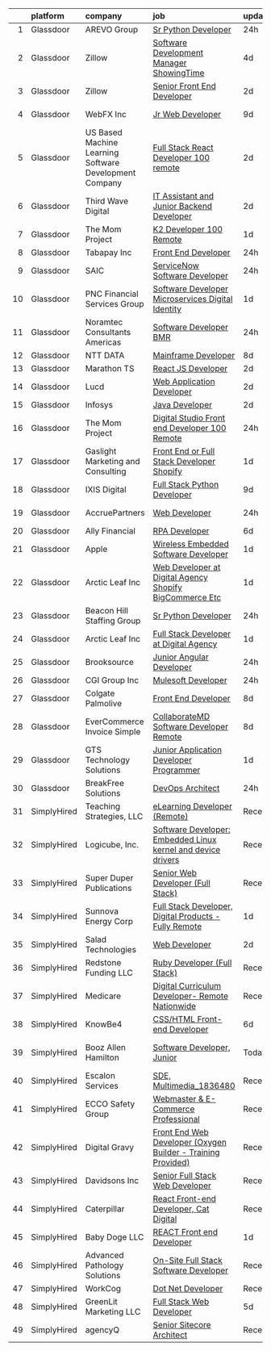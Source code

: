 

|    | platform    | company                                                | job                                                                                                                                                                                                                                                                                                                                                                                                                                                                                                                                                                                                                                                                                                                                                                                                                                                                                                                                                                                                                                                                                                                                                                                                                                                                                                                                                                                                                                                                                                                                                                                                                                                                                                                                           | update_time   | location                    |
|---:|:------------|:-------------------------------------------------------|:----------------------------------------------------------------------------------------------------------------------------------------------------------------------------------------------------------------------------------------------------------------------------------------------------------------------------------------------------------------------------------------------------------------------------------------------------------------------------------------------------------------------------------------------------------------------------------------------------------------------------------------------------------------------------------------------------------------------------------------------------------------------------------------------------------------------------------------------------------------------------------------------------------------------------------------------------------------------------------------------------------------------------------------------------------------------------------------------------------------------------------------------------------------------------------------------------------------------------------------------------------------------------------------------------------------------------------------------------------------------------------------------------------------------------------------------------------------------------------------------------------------------------------------------------------------------------------------------------------------------------------------------------------------------------------------------------------------------------------------------|:--------------|:----------------------------|
|  1 | Glassdoor   | AREVO Group                                            | [Sr  Python Developer](https://www.glassdoor.com/partner/jobListing.htm?pos=127&ao=1110586&s=58&guid=00000180ff2117d39c7b4e9c6e68c95c&src=GD_JOB_AD&t=SR&vt=w&ea=1&cs=1_a118dcb0&cb=1653547800965&jobListingId=1007892616573&cpc=F4EED0218A761C36&jrtk=3-0-1g3vi260rr16k801-1g3vi2617q694800-34f688351305055f--6NYlbfkN0BCLW45RZuRc772PykXY_iXs7CHdsEvuP3whbuRYvlLzUPBgski3_CRPHCklom68OvL3KnM_X_fkwMMdqwKOnhlTocy0t_uyQWnucOmXrMiBv1luTEZJX66s4bMsbSzNXV_j0DSjcU7CAMxzmCgY1y44yDy8TWYTBeu8fuaGJEzTExGj-2AV8GYlJ9xNTWO_SYf48H6-YQFj6fCQ-JyYhvfcXrbwydoI9DoYmEovVNBQzU1huHkjgRwsHR7Fmp0vbSrlJlJBmcrCDcp6vfaBndNAsvhHFWukFmgJzbEwbN6L8avM6hgh3PHIlOeDZJMJ6n64QZ4X9IKl58bGSBFO_0_tDTp7uGddz4E6hd05rlF0m5KGaKigBt7GRoy_bJegoPJTTCh_JhS96_myBSU-wht60EERRngbSWDLeVBepDlQWfi3k9EGivp7h6P3rhy_qf1bvq2WLWeD27ln4llTeRXglgtY6XndEjwDBX1r-gYQ9DCUNYblardMqcBW-eTykDqdm_j4qZVQQ%3D%3D)                                                                                                                                                                                                                                                                                                                                                                                                                                                                                                                                                                                                                                                                                                                                                                                                                                                                   | 24h           | Remote                      |
|  2 | Glassdoor   | Zillow                                                 | [Software Development Manager  ShowingTime](https://www.glassdoor.com/partner/jobListing.htm?pos=117&ao=1110586&s=58&guid=00000180ff2117d39c7b4e9c6e68c95c&src=GD_JOB_AD&t=SR&vt=w&cs=1_17356f24&cb=1653547800963&jobListingId=1007881725787&cpc=334ABAF5D42DC775&jrtk=3-0-1g3vi260rr16k801-1g3vi2617q694800-50b694118c8c7c5e--6NYlbfkN0ANMurRYyPEXg08u6OamUd1Mvhk-zhFSGYIZgoJR86UvQ_x0FKK8TrZZD49G3rLjS_IsRrg8KrwR66nDuqeqaBiQuIdb4R9RkFQqZ8VrpO-AMvo3hKs49R7J5MamDEJiIhUW1Dtdy9C5aiPmYd4jiZVnXSEWQ7OrJGUq96nYgsFmAycTeE_agm2MvZUyi1N9l0MEUk19PGA4TdvZ2PxrViNu0zodYoORorI4BnIgFAhtF7sW7EV-Hau8g7Zgo74aCkk_GJdDbbGrwKUqPYxIXbugrb1mVZDP2yV_ihqeQECtrhPEg9c_0rR0oYokkBGxN_Zr4bHiu_0SVKKbuJ7kIi4UbNyfV_xC7ibjMXyd0w0NdFPo_JHc5RED25S7YH5BgXu1xyjtSJQzMUyc3S_UqoYsl312o3e42sAVthDd6QstSPfUC6pxYk3iy9CdnziWNYqCrbg1G4SC2jUf2h89jCORk2XBKSxz0l3EIvUpBgFxMSaEzuhFxleHeaxhM0cmC__1PsvZFTE9FzIfA-ueqm5CtM1GmOYz_R3kqd6PFYvz0XFj5qPhKznbZ9nZ3VsuaKTnpyl6YOHmk1Wqj4sJ43Wiib-wioUw_2bdWI5UY2iITkydEu_uPB9j_eAv1tWKV9q0rIEKpmpNRSA1Wtx7JXpEwp--vi3wBFfRlSChg5oytaIT6HLaVON60akAOzlTS2r1BuQExgJX9R4E5sXaG5w-sEBGA0MqVi0gOt1_I9l73-wQvTpxNpdcHAUbx1a-ND0QrWnmFt8B1Cc7bZPtpYAdibB7pxWAedwcWUJRTgaCC6wk2W6LCVemzYlKC1AEllowzykeFoKrYaGFqxB-LI3ykIci2OcJTasOE1B79efSK0qOcXnuLvQ)                                                                                                                                                                                                                                                                                                                                                                                                                                                                               | 4d            | Remote                      |
|  3 | Glassdoor   | Zillow                                                 | [Senior Front End Developer](https://www.glassdoor.com/partner/jobListing.htm?pos=109&ao=1110586&s=58&guid=00000180ff2117d39c7b4e9c6e68c95c&src=GD_JOB_AD&t=SR&vt=w&cs=1_9b9bef2f&cb=1653547800961&jobListingId=1007885818162&cpc=FD1C1DA32C38CFA7&jrtk=3-0-1g3vi260rr16k801-1g3vi2617q694800-b1141caba8091880--6NYlbfkN0ANMurRYyPEXg08u6OamUd1Mvhk-zhFSGYIZgoJR86UvQ_x0FKK8TrZZD49G3rLjS_Y1LbQWLx5j-F849avtamWc4VwroaE18ILT4kJtZfDjFec6pqvgkjahdVpO5xzDaPA0XjyNrfaPrB0Ik5GBz2otr5HHeW1ZgXkKi7-tZBLxkOMu_qdydsTt1lY5LEBEUmH9fuDx9WUlqVNUOXJGFbhj86XUH2fsFnh1SSY3uKeyX8WcZgW9flBx6H3Bf9r71kc-ZFgWwgIMUaUXuw0bzFD6jYUM_zYKdIEFzy_6n0-x_EheuMm7CK1L2KaMwbRf5gU7xr8zn40KAyJZMBuB-lLALvfQDgc_g7Rjnth0jgMtauybfJYMaGKw24bCcd_MA3TLGYLGHn9oJ0qbylOlrcIFBeDPGUy5eOmJXal9U__7pctk4qfou3IeWuME6V7yK1Y8_N1W4-S8A97GGICiRWH5-KfPBib0Ntt4wuRMll-lSUK2CRCwPI6ouOf9MR10NcLFDmN6Gl7PpUBjVxrT9UQE7_-BOy8I7DPIUyTw5RJ1ejz-okYpnfdtlB5Gypdm6HXbeAKRi-qU_s4JAkoKOO736DT8CKWesOonoFxw9PD8CN4m530eBadJTN0jTtG1H3ZyGpG9Pcr1pYeG5Io1ROFa0f6MCcCzG4_fuz5lR6Fr95oY2iw11pPZKa8py8QxyDtfm-ygpqYqNdviYQt8eyTtPbK8JalOSNlpGmPdgvcJL3AqTDVPVpAFJdQVYBKZt7uqCmfwJBIptZjZ8J3o5WkAs_13GKkIftR3O5LS91IfnyU6N0H6xj829N25WMbYm3DFiOYMmRpjMqLkVIFIS5q3_N6Cw5bd5yp8cnDD-MPqp8bHnjiZhMNVUdu5IXZ0gdgrdTZWlzJpcsmhanX8bb5JFhZ_c4as8Y%3D)                                                                                                                                                                                                                                                                                                                                                                                                                                                | 2d            | Irvine, CA                  |
|  4 | Glassdoor   | WebFX  Inc                                             | [Jr  Web Developer](https://www.glassdoor.com/partner/jobListing.htm?pos=105&ao=1110586&s=58&guid=00000180ff2117d39c7b4e9c6e68c95c&src=GD_JOB_AD&t=SR&vt=w&cs=1_c1efcdad&cb=1653547800960&jobListingId=1007867152533&cpc=545C0D17DAD7ABB7&jrtk=3-0-1g3vi260rr16k801-1g3vi2617q694800-4eacdc67a641534f--6NYlbfkN0AA3uNcJ0aeXBAdVd1dUlJvZjHaUXbbC2QUFGJChoFW7xEU327m6es5t1f8xhpvU2yqxSKOXnGuZbI88cD59hU4gNkiAbqnE2088Bp2BOGJ8iUTwe1GYWvCQzft4ELH9SpFVtqw2ZrwYU3b1FRcxuR8vsWc-LzVqRwaY_CQR9gMdnLCQvmPPn914tvlnNoXjVv7prdJWbvilZVTUIwX5pWRnqzmYeEZO-9Xvi_0u_B7ZTfIwQ7lnkyh4iAsIdNxuEkbAvWtJ_UFgVF2I5Qs6IqOSgEFp-Spoajb2nkR82HGTO7ZBJcS8SxwX4dlKkg0lhyYbFCNSAJk9dpLAt44MUaNEJvFZJlJyS3NeJ07VzGr7QeqggoZCyscnmRW9UIR3Mf9pl1CwhSysTfvTTb5TQIbXKzAF7wQ3rwMnHTuFtS56Qsjt465YfBFS2vFaoVzVmHiCEBuUg-UbQoAv08ShnQokTtxGHPiH7TTs9fka4XNxC9X2BcVc17hP17eoeYdzPzsLietVmatvBGEn019RNJW1P18zZkPUp8%3D)                                                                                                                                                                                                                                                                                                                                                                                                                                                                                                                                                                                                                                                                                                                                                                                                                                                         | 9d            | Harrisburg, PA              |
|  5 | Glassdoor   | US Based Machine Learning Software Development Company | [Full Stack React Developer  100  remote ](https://www.glassdoor.com/partner/jobListing.htm?pos=115&ao=1110586&s=58&guid=00000180ff2117d39c7b4e9c6e68c95c&src=GD_JOB_AD&t=SR&vt=w&ea=1&cs=1_022c74e1&cb=1653547800963&jobListingId=1007885699412&cpc=F17331D9BECC482A&jrtk=3-0-1g3vi260rr16k801-1g3vi2617q694800-ddc8e17717378d8f--6NYlbfkN0CSV-gn3IqUyQ72S4DWqRNAWMOMkRukKFbbT1DZK8ueMgLdEnb96pBUgjiwA2JbuNGF0SpPxIIV7B10Cj4WLKlTt1pzhImccnjro4QjdqfPh_EcNdlNbWK3fYQw_a9ygKSY3mMBiLpWTjHQaXpX3fHXhGbYyXvDrVYDS_01Mmg_m-mkTCuoTKVb7FVSkXJChXwnrq5kIarZnXED2pNfoKayk9p4SM6qDJ8ZGrYGCe_9M7bI3AT4hW48aANca3TdFo5WlG7blXlTTCIZ0klqjuACoNFm51n0ybkCp3B3kzgBeQQzKCErh6eGKWJLQc3s1VRjteGkwdIGEXBt0gCSbcbO4R6LNZwr4cArwz56tuhBeiPz0jc7Z0EYfU3df95znFD3Eb3l_DiHXSxNeSYXry4OkgdeisjcIDoFAEu72OxRhnfQg-ws2jWEB9IwA4OS2xkTDa-wVW9ieLdnAEfkajq6jEX5ShbYknXoeAc2b-qki09e_PSx8WguWDFTWcbtlXY%3D)                                                                                                                                                                                                                                                                                                                                                                                                                                                                                                                                                                                                                                                                                                                                                                                                                                                             | 2d            | Remote                      |
|  6 | Glassdoor   | Third Wave Digital                                     | [IT Assistant and Junior Backend Developer](https://www.glassdoor.com/partner/jobListing.htm?pos=107&ao=1110586&s=58&guid=00000180ff2117d39c7b4e9c6e68c95c&src=GD_JOB_AD&t=SR&vt=w&ea=1&cs=1_b01fdfbc&cb=1653547800962&jobListingId=1007886414888&cpc=AF1E4A3695F490BE&jrtk=3-0-1g3vi260rr16k801-1g3vi2617q694800-8c92c0e0209b2da2--6NYlbfkN0CsrplJf26Mm32VzFyYVsTKR8rsC5Pn2QTKXU4lrTfAGv-yvpfKL_8hY6z6mQI_sXTuTMbWSqLeIIiA5yu00vo7uA9o8E_Gf2PxA7VBt8L0UILwv_soPGd6zzRRaxFYNuG2lj-FCFSLlXk8jJjEbsnm1MpDG2ULsErHkxEZwBXyQ5zZUCmY-2ALM6kuGUj5LDA6IQd-T8Vpc3hjJ2cwICailPoA4tXmixeIuJHNY5Whc5ajfDdwLN9ehA-y0134aS3gL9xDFIEQyF8GxucnajxuE1BHIWHS4Z3_kgww9wovgnNk6DVTXbGQCTu8uDzLw5QLAiCFdWknmXaLWkhjZBpQgtYt51ATykEsPutXZzzt6sSAVvjNByLeR3pmH7mm9OfU1xOeqCXjCLzU8V1iM7rjupDEQVYoGP56lGCsczgQI9ntui4Cdml_p-fdoEPiSoNaeoxrRH1Gv4mxR3Vsx1DIlU8TMd5e9FPH1-MZxVlPiwwokWGHTom5Zq0BuwPUoh0%3D)                                                                                                                                                                                                                                                                                                                                                                                                                                                                                                                                                                                                                                                                                                                                                                                                                                                            | 2d            | Macon, GA                   |
|  7 | Glassdoor   | The Mom Project                                        | [K2 Developer  100  Remote ](https://www.glassdoor.com/partner/jobListing.htm?pos=118&ao=1110586&s=58&guid=00000180ff2117d39c7b4e9c6e68c95c&src=GD_JOB_AD&t=SR&vt=w&cs=1_cca1a530&cb=1653547800963&jobListingId=1007890547836&cpc=1FDE87803EF93CD3&jrtk=3-0-1g3vi260rr16k801-1g3vi2617q694800-7b83b89108c6e097--6NYlbfkN0BDp_epf89aHDQhKpPegNJQ_ldQpEFZQsM9OcONMGxWx6pU56EKHF58QjVdAUvn2gVf_QDSTsq5T3Qmsn6pWhQ_7UN7iJQwTjaiZ88ngVRdxZorOi6AzzWz7a5iHq0mYMm8q0bQuaTeOUbhaYC3rtit664SiOZex9pxawE2kIDqxD1_14Mpex3qLELPTmVLdt7plU0FHHFU0dhfnzdNCdBQqB1Z6_XU-dGWWJZKSvI8KOGjVq8FsZndOHS1PlN-_HXT-_2AjWvZlYTjGkNqGqr1D3xaAqAxBsyVPVzDv_w1A4qZ93bNth_5D-2hX5eIOIRYbhJN7-o8Hb9ABM3oMmmww8Yg5gVaji1EI3BzwaQT2xyOMqaLIfAogDjnzqHTLNui4UlAOwbY-pt4b2ihoVJEByqbJ5HyG79p5pviItrzJb5jhvBioQ2Yh7UoI8DYB2U4AVjPpASH81fN7sQqUzhAH4XjeFPDa_s6ddAIgf-vFf1ERS24z0Kb95aT7CM0J4XhbAjL44GodgNLz3vz8q625jkRdeGmh-G10wpDnQr2YNEYN4FCHXYHhQihtKNdeXTiUITQIuJ0KQ%3D%3D)                                                                                                                                                                                                                                                                                                                                                                                                                                                                                                                                                                                                                                                                                                                                                                                                  | 1d            | Remote                      |
|  8 | Glassdoor   | Tabapay  Inc                                           | [Front End Developer](https://www.glassdoor.com/partner/jobListing.htm?pos=102&ao=1110586&s=58&guid=00000180ff2117d39c7b4e9c6e68c95c&src=GD_JOB_AD&t=SR&vt=w&ea=1&cs=1_aa678a43&cb=1653547800960&jobListingId=1007892628463&cpc=61B26E8FEFFA679F&jrtk=3-0-1g3vi260rr16k801-1g3vi2617q694800-b289c3aa14d2f9df--6NYlbfkN0BKgzQyzTF1Q9mOsR1amaS-juVGLjHt5Cdom-gEF9y-xSP8G8yShb8nIaW9Jko_ED76-t8Fy5d-o5o7jLqyQ77lelvu8V5r2LArBG6NgTOjVpvzBtO0xm8tRiCTyG9rkpHSWPoTzKp1Abk9ByiyhesM47nWHwu_domfL8PNoz3yOY_TEmvurFrwksSKKuCcQrUy5OLdUfZ4qG47uJv8RVdkSwqhL4joiq2Tmrz6OED4XnP8H8DWuA_HOqSazbTWGN8S2zZVnjvNTxdUhISjvqKMuKtuZawjjQc3m7Vez9axgwIWxaIgkE9mXnRVeKAdpUg97-Fx9ZA64ezzuWMXTrehLGEVF2d7E6MlfcP71HamqONAqPfG2GBPM1scXmqlZxjwEVY-DB1XAxGWZ2HfA4wm7qLp1E0R7z0Coq9FaKFLMSgO-d5mfF8Yvcs9nfl-p3zso9QeRWNPG0k1j8SbM_IEPcQFJqacxA5z6xe1DDYky6KMZMn4fKbu0fZ4s0JfhXsQEE7l1cfbTA%3D%3D)                                                                                                                                                                                                                                                                                                                                                                                                                                                                                                                                                                                                                                                                                                                                                                                                                                                                    | 24h           | Remote                      |
|  9 | Glassdoor   | SAIC                                                   | [ServiceNow Software Developer](https://www.glassdoor.com/partner/jobListing.htm?pos=116&ao=1110586&s=58&guid=00000180ff2117d39c7b4e9c6e68c95c&src=GD_JOB_AD&t=SR&vt=w&cs=1_f01a2624&cb=1653547800963&jobListingId=1007892091347&cpc=9C2286EA3771AAF6&jrtk=3-0-1g3vi260rr16k801-1g3vi2617q694800-b0b2933fafefcab0--6NYlbfkN0AauYDK0PcpkAAwvqsYr42ytNXSoRmB0ySYhRIkJ-ozknMmzV10mP9D-ZXILu2789bqwuIT5C5jAtW9WEpp3anfezwjm8tqcEHS0f3TXqTSJDvgRRzO3HmAUrf3tp5fFrPrdf_UtC_hRHsq__Xo8FcH7i3Ayz6r2K154zLSWsXm_lf0Ev57HiSLh0ysRtDrgljYjgQySv-mitTRQkLooCX4PpZNSJW0MVzrISGdLzyv-8xyg751-JHHDuFr9Si4qyvKBDVLC7vU3oJNuKQ1M3jQm32dZRAbOAXJlDu-OSqH6q6Vtx-7DXePSCeca9k4HIRlB-EFpmLTy-JhuSjFY70AjBO5mSjMZbHdC_ypYZ2V63LwgTtvdHQUH4djY8AFCfjG9aLM0X9TRXTv71YaoNOmJKPuHxl180eGwNG5G1ByrdyUnlyYHc-mhfy48b6BJsRTU0D5asbI26_bTemtgHBD-ybxQaw7xL2UrxOyTCiVJvYS3xXnE0txZhjCRent3-uULX4VvLVYq80w1m-Zh8DpYvvw3HrLb91jskuwIe2DDzxrMH-IyTvLD53r3PkaevErfG2dbMRWdbChRCeLNePROzAkFqY8veHh3w4Bs43gkCgTtfA7NZp5PhNbtLES43ocvWHA3rAL-oA1_ccxKnYxQ3akcWGbl8FVwy96t-8hjL0VxSurBxvk6w6GIgfIubaArpnidHI-gmlDjkt1FQ9dAc2FQNYtfG6BkIkHGFaerC06qEQSLOic5_tWl8FIRreDifMOmaP8AVEbhUZTN7rmdbGTpRlXWs6QFv-Tgld6wwjEPvcPODh_urPlsicb5ep18UgPsqMQ7_LwZSA-hqnevw83JjQcVmaHyyly3i1f4sIEToMC6E4fQvbuqoBMUw_XJDsYdnIfj2D1126N4c9d7HvgyCMFCI1z2NVD8pKEqzgZtvDNOspaTWeKF2QtHb0%3D)                                                                                                                                                                                                                                                                                                                                                                                                             | 24h           | Springfield, VA             |
| 10 | Glassdoor   | PNC Financial Services Group                           | [Software Developer   Microservices   Digital Identity  ](https://www.glassdoor.com/partner/jobListing.htm?pos=121&ao=1110586&s=58&guid=00000180ff2117d39c7b4e9c6e68c95c&src=GD_JOB_AD&t=SR&vt=w&cs=1_f2bb5a41&cb=1653547800964&jobListingId=1007890150033&cpc=F41FEAB56D215062&jrtk=3-0-1g3vi260rr16k801-1g3vi2617q694800-c4134f0214a7e043--6NYlbfkN0AMofH_6zXbiqn6xehDj89HQNfpf30LHk40Y3Yl5cZTpq4DbiMVvKbG8I72htC_pBUBLJ1tU8v9IryDqr6_4Qm_DdVtAN85gPgAj1hW8Lw8H756CadBrGqyKazb0QCDXavI7-KVHwBJC4PIFXPVHxnjkG5hjhp5mcyAunuLdQrUM0acPfCKYnAWrqYubLWAx6kGTRCLq92vIYPmS3A7yCvh7TuawizFKRZK2grQz-e4_Aw36K_Nd6iOqCymnA1B0h_EhEGvKcvi6Se1j5URoDk2IrYeN1s_8fxSMfIjGUDPTU5cXmfzu_bq95QtmiPDC2Gt_Sg-_yernlxHtaB2dEcpgajw1uVO4T90X--F86EiT8-QWEtNyHv33pTkYsXI8zNNM38NBw4hoyiyysqA6w82pqr_BVq1XZlE5fUaOe0yCzGVgY9BCPVejvgTEx3i8Z_WtpMhxd51YSF2P4t_MsoMTj0Z9QHWI6ZMRH6jsCFJjILM_60gI62qHoEWSWWUWsmkqEdBt7Hll2gPQv8KemYm_0lalwFJf4Gg6NmCpOG8LjRx5DNkzB14IHSv8RLN5ZzNfBYas9-3sYxAQ7fEjIyaSnFr24TptHC0A6KO7043wvPsIbHcHSURnAfHeOW4Z7eP3oULi3JHI593jw6BNBbrv1x5df5tSn-pNRdxd1tFi3mOzAtW94eFU6ctrA_ppW9owNlrdrv-zFMpKCTG6lKEYXUKrMt-cryk0axJoT4mphl1qzmuhkmOIrQ0GspFVuD1cP9K0Le1GHfGoHcWVNzQJ3-k4UI9KdW5qQ-kjmdLZ7ulU0t6ainuqtc8dFHq6-oKk4tA-GhP-4es3o9A8SbUBO1-Yd0VH42peLWx5euoxRVfy88DwQN6EiXmOuNnnCHyuJ1yYDaiXiDK_sGx5rx4liH7L7AZmY0XEm8nXvVTwwHJAbxSlDd-W6E7KpBAIjDrXvlpfjw7LkLGVviELY2F-nc01D7i2gyl2BCfuzWIArXDIP7ImVBIgG8xlOl4IkHe9jXL4pNLwfBCvOWBsAJ0mh-KnXLFrCsxq5tOnr6Rt52mSwr7ESz4h0Z1TvKtSAHGK32bPDFgmvaAHaPRsvMwqyRNRJf1QJtc9cF1-ZXX33ekMVtnA1lG3RFaJPYFIbZLjaap7nfeZxCgb25TVbddOje4pCTGS0kYcsbhvIJacM1T6LjrBj25nvO3nTEdNrmjNwCZWnZ5DYPYQu4byBBoXaibrX_k7CJ7ffmx-faFYGOK248Q9SU8qFwE9zmut6KJVJVmnHmTAVOujU0a7AxPLYxiBg0A4Xf201XiShLIqFe5T4B5G_2f) | 1d            | Remote                      |
| 11 | Glassdoor   | Noramtec Consultants Americas                          | [Software Developer   BMR](https://www.glassdoor.com/partner/jobListing.htm?pos=106&ao=1110586&s=58&guid=00000180ff2117d39c7b4e9c6e68c95c&src=GD_JOB_AD&t=SR&vt=w&ea=1&cs=1_aadf3176&cb=1653547800961&jobListingId=1007892674761&cpc=D99DB9A39DE67464&jrtk=3-0-1g3vi260rr16k801-1g3vi2617q694800-48511051af68cc2f--6NYlbfkN0DP5iA7rczblxWEmgIPMCbtpntgjKYhcofeH2wrZYmOPqkjhZQvSyVW_dxwzepuYH4hstffnADYvZ8_DAPfBD_Iytyt7NYX--aevAD1CWFGEtg4nAcFczDJU9EwXNFy3B8Bwm7MsPGphyE9mIoGtkLO4L9Dh8nQNzBi_EVShwzmN5A_Ojf0e0DbUibJkpSs_3gqXWCM_-1Wn--xSS75kFyV-7TPfGfDo_-ko8jLOPnIdu9rk9ZjzwNGtCTAr5D2B3FR52mnfjMIruKoPnarh4oedQhxjpYd2CRkmdwgTXb9X_5GEaMMhqLJs1mDcr8cgZJIIxJJvkSfpm6_lgJQE1qdqmK7vWAPnS2Ao5ssxcntaxRIHxSqit0wthhRN98rgoEbvqlre8Ovi9MpmVetLl_JVsAyupwVhzf_pYTat_jajaIfaSfmWKB84EcUSncx43kH0V692eohjrP3kfXf6go7q-cPCKFlcA6C28PrE5gUd3RBhBnndn8FpngZExxRQ5b_Njg4twQAUZKvgi7SnMkM)                                                                                                                                                                                                                                                                                                                                                                                                                                                                                                                                                                                                                                                                                                                                                                                                                                                           | 24h           | Raleigh, NC                 |
| 12 | Glassdoor   | NTT DATA                                               | [Mainframe Developer](https://www.glassdoor.com/partner/jobListing.htm?pos=111&ao=1110586&s=58&guid=00000180ff2117d39c7b4e9c6e68c95c&src=GD_JOB_AD&t=SR&vt=w&cs=1_2790144c&cb=1653547800962&jobListingId=1007870614871&cpc=61E17551093C17CB&jrtk=3-0-1g3vi260rr16k801-1g3vi2617q694800-c6b8b0ce4b517ff7--6NYlbfkN0Bpo5Q-IoG1V_mjYSR4J41fvsy6TiSA3aeewfLkPI7RodND_iJDrqtfLb8ILJc4TdpV39eM5vT7n_N484-Jjl1QSNiqW9ZM7CjOVkkHUkXWWQKHTDAAioyR_Ly0b7gWzRmpr9GiSiFwYZRHQeKsvaGJxG_G8H6722eCyhwsi8zU5PzQiwaFyHFf9o9MewPKpCHCyXDp5sU6JluJsWRRf76OLnhYJ9Iv2aNJwEyQryhSX0bp7UhgFNPqkgSehG4t6D_Oyt7hSNmml321WjwpTtwGchyrkQlaVjGhffGxNluzt3fmA0Lpz45TGaSZPdjgXQNt5oVaykLvNK00gf02414UVPttJdQusceUPfposGNZPYxgvjRHPodAbxLxoul1UW0qnYro_czmN-FygUOfzih8OfhSEijLQXUduOf3epb43A3PrXjBgn-bpluy9Ec8_k5EXC8BwGPcclDRJg8KiKRrKCfxPyBz8a4RjOsvKAqFOTLWPLrdlOOua_VmQdeM-ndwixLOkLgtXrVcWNJOD7H1vSjGxIGq18GPEfFltg2hTKx7S3jmVJrG)                                                                                                                                                                                                                                                                                                                                                                                                                                                                                                                                                                                                                                                                                                                                                                                                                                     | 8d            | Raleigh, NC                 |
| 13 | Glassdoor   | Marathon TS                                            | [React JS Developer](https://www.glassdoor.com/partner/jobListing.htm?pos=119&ao=1110586&s=58&guid=00000180ff2117d39c7b4e9c6e68c95c&src=GD_JOB_AD&t=SR&vt=w&ea=1&cs=1_b14c65bb&cb=1653547800964&jobListingId=1007886399720&cpc=47CFDC01B3F81FAC&jrtk=3-0-1g3vi260rr16k801-1g3vi2617q694800-f7ba3796b35679ae--6NYlbfkN0A4UUNt9VYpaaNQSy3eQpfcSg3FTgPLepfgxbbRUZJ-ZZceQfEIl5C5uJI4tfIA9beanGw8f7EJRF2ShWvsA3khLrMGX63LIAFmOpuOs8uWGWT8ZzCEbT0yYK_MCBY1DRC2wvhsjq6rXg2OsM4B78HS_xDgNpTj_CnB05yKzMK22RRpqERFvRncN-Qj5kM6PBIqKb0gh5-Jxo9IdEFUHkU7j2zzeNrz8r2Cbh311Vumd91LEJevTPVU6Mi39oK27-3C1cyETIAcipkg2hGUFledvsRjXbAsO9U2UvcQV1ZbGEmxfCENkEcs6vIyxOAjg1pD_aaaFmalOkVs8qHLBht1qrozLhA-ukzqaoaNV55iSqI05QfVBT_mFljZCh307iMw617Df07DgRP7YGeyBqMHg46-EuiPWA4iTUANqLk4K3_K_1vYxC9uothJk6TOaL98-EPX0UBfGMKFxj4v1KiOGe2Tz22IFqNfy1MX1xEZujJ-6ttTGmB_wUAXGF1qmFs%3D)                                                                                                                                                                                                                                                                                                                                                                                                                                                                                                                                                                                                                                                                                                                                                                                                                                                                                   | 2d            | Remote                      |
| 14 | Glassdoor   | Lucd                                                   | [Web Application Developer](https://www.glassdoor.com/partner/jobListing.htm?pos=122&ao=1110586&s=58&guid=00000180ff2117d39c7b4e9c6e68c95c&src=GD_JOB_AD&t=SR&vt=w&ea=1&cs=1_8023df4e&cb=1653547800964&jobListingId=1007886241700&cpc=9DC6E4D8324653EE&jrtk=3-0-1g3vi260rr16k801-1g3vi2617q694800-6fb98e42b97752f9--6NYlbfkN0ASlW9jMY4ipm9wkQlPSEY0fbz_rhWumy_00Y4o4CSbk68CULqpqCgPBmGESIujyI0vxAEXKLwdGva0Lgx7E4Y8cpQ4l25w7QgP2QzmOwZ4CfJaJr4wrCzhdfvflxSaipzHNDnAV51qPRgsBLTbRXnepA0n9olEak52W4BGiPwoviO1ezaZ13wKNPhSB3JIgmEfoFvBfVF-Egb9nQO5Q1d8MwKKyYefN5meFVw_IEWk0zWtk_OS5TgpxLMkzXROIJU8lfbsKOpRbvCgO7GshEnE-MeIXQj3p65DPsXT6hBR0xs5XBR5RBD3PmJN8kTqwGmwGrh_CdpdwbO8WqhDOAbzGKqsUTd6Quy4jDhptZMAP7gY5ECLw4cXuAXFO-XjY4T5CUWZY79TQZf933gWPJuclCwhbdJiyQPXsu-c0g8iwlJYKKBNi6u6xgEZfnTfCZ_ZiatWQBWfjiGtVegCjaq171xOscPS5JH5qV5DVYDNbNP1gL2yH0Z4RLDU0ppsfYM%3D)                                                                                                                                                                                                                                                                                                                                                                                                                                                                                                                                                                                                                                                                                                                                                                                                                                                                            | 2d            | Remote                      |
| 15 | Glassdoor   | Infosys                                                | [Java Developer](https://www.glassdoor.com/partner/jobListing.htm?pos=104&ao=1110586&s=58&guid=00000180ff2117d39c7b4e9c6e68c95c&src=GD_JOB_AD&t=SR&vt=w&cs=1_9b0fa14a&cb=1653547800960&jobListingId=1007886251657&cpc=39BF0EDDD7C951CC&jrtk=3-0-1g3vi260rr16k801-1g3vi2617q694800-2b7dfa69ba14594f--6NYlbfkN0DFi1nmQQWK2fa3N4W3y7EUOEocZkWPqKP_f_xZ7ne8RYyiBexNq6zqytptoXlD7doG834NOYVz_i6wxmugexM55K04ptHf4U9oKBuznxahvqDE0kqA6mB0yPVZ_i1wbIX3VD23fuPCAijcQ04ouuIk59vFexPiCvk9qdJHVxZdDjoLA-8M-C1jBCh_NbySnjDn7GYa7msUrrxjVj1fW4RE9-iJiYeb9AQPEoLqHmQhXS7EilnZJ5jQDxzyPg1AnRtMaQBJF7f5tLb4kukQ-KpaUhgYGyckFNN7-qU2R04TMUBlDakHGBYWn9Wuho7kpf16rBWlwQF9zyw6IM2OYPSbQI5Dpf0IQbmeIWc87Z34s-GIRbMdM9Sh0_VCvS3v54ejsp_Lslbu64LHC7SQBz15bSe_PzzxdDLI-sk6pGyK0D6XlJqJxxtG71tVXm0vQgSLTB2aXSAO2OCoyzkui3N9YR9SPvVIhFSw15Qg9GI5Y0PPSq9HdYFDI2VibseoQiu2r6Cjx21lkJb9VK9GpzZH4thAmzYnmYoMSr0KEpe92gM3DKNB-vceD3aIWqa_SpWJiqq9Dh1_Mg%3D%3D)                                                                                                                                                                                                                                                                                                                                                                                                                                                                                                                                                                                                                                                                                                                                                                                                              | 2d            | Remote                      |
| 16 | Glassdoor   | The Mom Project                                        | [Digital Studio Front end Developer  100  Remote ](https://www.glassdoor.com/partner/jobListing.htm?pos=112&ao=1110586&s=58&guid=00000180ff2117d39c7b4e9c6e68c95c&src=GD_JOB_AD&t=SR&vt=w&cs=1_2d49e7f7&cb=1653547800962&jobListingId=1007892859402&cpc=0FE1F5EA2BC84A01&jrtk=3-0-1g3vi260rr16k801-1g3vi2617q694800-0320cca571f7ea1a--6NYlbfkN0BDp_epf89aHDQhKpPegNJQ_ldQpEFZQsM9OcONMGxWx6pU56EKHF58QjVdAUvn2gU_0hzOV3ZkZfyQ1748WONsMfQZUSZ8_zUXTJpXql1_aRDoF0uRakaX1z27c9xx5J9A75HekxmWPj8IUd36F5-QWljWNZv-jm4_fz10MotEZCJFNPrk_JUagqA9aM8c_JCSYk3H6rEuWPfUQMYFF-hN7_fjmRCMKlDpjDlk50tBLSGyic4o1boe0ZeViQbyI2QoZJlN8IuIXU2ipYTNxK0O_IisdVLcJ1wFsF9ScDXwf3LPpBJuEi3VlHEDSyKWGcm0kVwf42wh4DTU9tDxD3MjXc5HP2mvWxcy7isFNl1zIlay4Zr84KvjhMRMhE7jq0pQv3lYNvj74ZYDve95rXRE8Q05Luwhpjfb7Yjc-fwSJQAHbh5WhE7xIxDq7FOJwWOv-pIEDANC3oRCeHQ3b2r_fOuHTOvpJn2d-HRS8bFx3_tFlrCkhKQLwRD2itvxKQ_xDNQCJe1XQSTEvXIGxZ4Pe8Tj-93WHbeKuXGcw3NJPQ6xffqzR9oWZl_ArTbuyMaMTh-cKCyjYw%3D%3D)                                                                                                                                                                                                                                                                                                                                                                                                                                                                                                                                                                                                                                                                                                                                                                            | 24h           | Remote                      |
| 17 | Glassdoor   | Gaslight Marketing and Consulting                      | [Front End or Full Stack Developer  Shopify ](https://www.glassdoor.com/partner/jobListing.htm?pos=110&ao=1110586&s=58&guid=00000180ff2117d39c7b4e9c6e68c95c&src=GD_JOB_AD&t=SR&vt=w&ea=1&cs=1_15c9312d&cb=1653547800962&jobListingId=1007889773946&cpc=BAB9AA3F436D8911&jrtk=3-0-1g3vi260rr16k801-1g3vi2617q694800-05602b2c6261b7d4--6NYlbfkN0CFyo4ne17UEr3frxlrMZ0qs_rwE7Uwl6KHT7uAdw_EkNlhVAB7uYR1j9n2cgzvB9L_JvlVkJbTJIweRLy17jQb0lH0fBKf0irGGbt-pK0-oFtks8H6ewDu5opFWIgpQJ1S8WNZoxNPouKxhbrN2chlqDzy6wRHTCerMi6dKD1fPnwh-SGBb8DOL9Gr4pHLtZiIDIrbHb9HlIVw1IC1lfs4WNANejBvp5Q4Odj32ZFRcaw7SSTLBwqo_8vAwmwLw_fZRaP6H11wy98gXY4QB_uRnFzj3pw0a9nT_Ma_d_9KV_h57NWvCbsEFtBR2KoWRRS5CuGeDlsA7VoGOEpTN-Sxlmu7xsEd2nlS4bYOAwnqoJkmekatJQ6JjWXSzdZ3jnIMfuDe7TzWD3LCluHV1DsBk275QZ7IqbYRLAJlgWfVFdKML_PE-oWcI9aotSKpXMzlsxlQ9x6STSMVRutevGGlAuH77y0ETPNmBYwCP3QWPixy903y_J66w5yX6cJaj_LXRsYtT87fDHrk3aUryCwc)                                                                                                                                                                                                                                                                                                                                                                                                                                                                                                                                                                                                                                                                                                                                                                                                                                        | 1d            | Remote                      |
| 18 | Glassdoor   | IXIS Digital                                           | [Full Stack Python Developer](https://www.glassdoor.com/partner/jobListing.htm?pos=114&ao=1110586&s=58&guid=00000180ff2117d39c7b4e9c6e68c95c&src=GD_JOB_AD&t=SR&vt=w&ea=1&cs=1_85792c5c&cb=1653547800963&jobListingId=1007866567147&cpc=9C2286EA3771AAF6&jrtk=3-0-1g3vi260rr16k801-1g3vi2617q694800-c63a737ab5d2b299--6NYlbfkN0C9RNTYh2QLXW3AYe2B6pfxMMDG5gePrby8-GaGriTXyoeHyZIWR2xvC6rN9SvvJM6r4T6tgrNHzChoLumThqnYGrVzZpqBNdnkWOvw-wRza69t_2UHKVqLX1Nrp4CnwMFG76_jIJ7WsbpQ9muiJsXg4xk0yWGC_6YPtFfBdX7mpy71gMRGGOuCmWyR9x8D8CsS5Byt0E5RcPKqj7wBtjNfrE9EPy6sgerxwizNPvyibpbKm01Nj__8CI2Sgx2voMA1-si1BsVQ8fjoc8T--6EtUx_SVh0Sx2Kuocwuw-3yX88UNQnCGEG_Yyvlf3ld3sa1PNkDKhxfIJRXt3N_NL0l7iCUHTahXK-Y8r08bczpDM2Vo3gXebq7Yt21ZD42W8i_pNxMS73Sl0xALCE7SFgsRKHUn7exzBMpY9DMm36j6LrqvlaD-Mzu931OO0woS4MAREdLBdY8WKIP5fwZG2TcH8agQix7nYXaq6K0JSPOwHqwpnzn0NBAMfBjoUEVI2Fk3TLtHxcbag%3D%3D)                                                                                                                                                                                                                                                                                                                                                                                                                                                                                                                                                                                                                                                                                                                                                                                                                                                            | 9d            | Remote                      |
| 19 | Glassdoor   | AccruePartners                                         | [Web Developer](https://www.glassdoor.com/partner/jobListing.htm?pos=126&ao=1110586&s=58&guid=00000180ff2117d39c7b4e9c6e68c95c&src=GD_JOB_AD&t=SR&vt=w&cs=1_68ef496e&cb=1653547800964&jobListingId=1007892845350&cpc=6BF42D0955AE9A34&jrtk=3-0-1g3vi260rr16k801-1g3vi2617q694800-cec51a489c5c0cfd--6NYlbfkN0Cmq1pj5Dwku4j-j-jMxiR3p8DjIx5wPgrGZP7N5_dynGcPrp9S6jFT9rQaxa2Xft4H_nFRgAk0g4e0WU0wWGNV6z2xo3BjPyNLdQKT2pppSXIZVbJSJLqOrUeIxiJurf4fal6stZ_rwlpz57RIFMrWgefC92-tvutAmPa4qOce-tizOCCEIewn72TB6THz9qUjpAN4BcZNKTI4Z1F6EZ7YBglbZuUn2UuBCmoCpsm8bJTrUOK6tZYEvK7WvVfmGMUYGUeEyGGS8uU9Q9hH9RV1RW52pQWaTZrPKdRSOfnwI7UTnuQGtitwng2grYWdVkfkWIujPDqSgyd3S3eWbY6WVruQedIjzSz44FqlYq7xQ9uo8WKBr6dCM0EQkK8tmFQXUNLrmcr1uY0QmbfN_i_2Fw8-dDZnr9Ggo2OD-LYbRJH1BmXkStkc3iHyH4izN2uLOCrM0BzeYK8D7dDNEahXW90slDSKvbNqfFbNaxaFcTxTiJqfj9JM)                                                                                                                                                                                                                                                                                                                                                                                                                                                                                                                                                                                                                                                                                                                                                                                                                                                                                                           | 24h           | Charlotte, NC               |
| 20 | Glassdoor   | Ally Financial                                         | [RPA Developer](https://www.glassdoor.com/partner/jobListing.htm?pos=128&ao=1110586&s=58&guid=00000180ff2117d39c7b4e9c6e68c95c&src=GD_JOB_AD&t=SR&vt=w&cs=1_f2fc5e47&cb=1653547800965&jobListingId=1007876161241&cpc=2CAED5C921A5F994&jrtk=3-0-1g3vi260rr16k801-1g3vi2617q694800-cb973587603ebddd--6NYlbfkN0DJ5QQ_XkAtnGD7OtNJBPWnMWX0-0yeBIg3SyIy7sPtwbzsSHHn3ObDFBkKUa5OGl8phkDZn-QIU-F431GqsD0MxvDy44QttGupDv9ccQ4-YfYzAbWeSvQx9vl2v6sctH5PsZywDb6p_6UjaQHZbNytPF7h3zEDsb6ONjhWovbXzu5-kmCcxPoZhz9kFgolR2cAkb14oSYYjrZsO8c73Afbxv03LPJY4JxdrfCtfEvKKVguuhklzQYcot7ew-unvZ3zUywBB4RkbfEO2V3LdbdRhwG6kDUBvJV0s85ojKmNRdjDNEetR2KmwaQwRRhkoa0ZdBANNeTMI8Sq4_dRv02pYbnMnhsPcy_FjECF3Lbx_wQpH9itYgkhKcL9QJvUg8pjXzfiHiZASBF0S6U5-nh8pFX70ndHdySUivc7M5GJeGr0wiYqQSddgPn-zaC-tzdDxhluX_MqsCW1q4K0UpT4eqGQc2wGLMrpiTUN3t-_2g%3D%3D)                                                                                                                                                                                                                                                                                                                                                                                                                                                                                                                                                                                                                                                                                                                                                                                                                                                                                                               | 6d            | Detroit, MI                 |
| 21 | Glassdoor   | Apple                                                  | [Wireless Embedded Software Developer](https://www.glassdoor.com/partner/jobListing.htm?pos=129&ao=1110586&s=58&guid=00000180ff2117d39c7b4e9c6e68c95c&src=GD_JOB_AD&t=SR&vt=w&cs=1_661af776&cb=1653547800965&jobListingId=1007889341822&cpc=F41FEAB56D215062&jrtk=3-0-1g3vi260rr16k801-1g3vi2617q694800-d318d1e7ba206a0b--6NYlbfkN0BvKrLyj5gPmtZO9T8euul8TCxuuKNOtzRJOomxnwSEodTz2Bc-sPZlC5mDe-NOaJg0uroDqfXdLZHl82CcdB8E24iZS5sqvW9qBiMZZyIul0mhwg4UyNjrH2x1Q7iwC2Tqkqf0jFXNtRSvRTbPFn9fVCQIfA8YAH77MjlgFe2IZz7QEx0BzuvKlFoTZJms_oV4PFOjPfk9jcNVjICSaulyYtQogiKrdraw-wvQ3tpP6vxwOwG-2bhPgWMS8UdP6w63x1y0cveSOEL8RrNWEh9kWOX1ocbfyD2bK1nNYFV3CR8GAE2y-bBd12wABMP8yzckA55EUaXy4N-Q7lqHTn6zh80bFqTrnFURsQv3Ns-cZZWcG1roPpYFmnm9e3Crm7dNDk82F0IO_6Qt9T1OD7ROZbjzDAdfExHuuTR2QyDyuCxhkwd1bTzX7e_lEK4F6VR9deCYZOObSixJ1SWuHuEn-SQk17qaIxXmtD-7qxrRzgqw9iC6rixC7b7bxYhE_9YgiyZaMnmWN7J6WvLF3rmVDIoHqp3Yo4f8-cJVXI6j7pzlQ5BjOfKJ0oO3lKJfnOqUGiqYbUc6h4PRUBbSo4Yx3O9sK9WBmIXVUK_2Obg0mFrM8UwVRgSNc-2UKJG89KEC6oV9JZj1NxwJ0J0HccwGPHqBwbrEcAp0YP387AW8XUDZfeSSF5FegHgDBmSOnquvBLzIL7kFZRgBFmWtkhAmsvri7R75hrq1tLpa1Hg0nzjBKmOgl3fzO5u_NvIrhMVFMVa-i5mLj5KLedHSeve7Cf5bxpmIUC_NxUqZGdsF1zZRxLpSOCfnWXYlhzm-pNvNxnnSMZyWLBHLC2ypGNiKYKiSYzEl05Cm3XME2DETdJykaLnZryrLaDdRj_prDNJirXXRIPHXj8sbnpKtxVjfwMha0zsxYqoWBVFV602UJyRgdaD9UrmA)                                                                                                                                                                                                                                                                                                                                                                                                                    | 1d            | San Diego, CA               |
| 22 | Glassdoor   | Arctic Leaf Inc                                        | [Web Developer at Digital Agency  Shopify  BigCommerce  Etc  ](https://www.glassdoor.com/partner/jobListing.htm?pos=103&ao=1110586&s=58&guid=00000180ff2117d39c7b4e9c6e68c95c&src=GD_JOB_AD&t=SR&vt=w&cs=1_34271512&cb=1653547800959&jobListingId=1007889589877&cpc=280AB1FAEDD8D536&jrtk=3-0-1g3vi260rr16k801-1g3vi2617q694800-c124af17fb860030--6NYlbfkN0BRhiKLDrkt0KPgqSD4-tjrC6mP6XCX_E8VZV6GD-XSQdG5ajkUiVuxdxELvoyHIJYtn-dGxMoE4LDh7PPgioNHb3hl9LWLQPivZ-krc_LrRz1kVMl_E721rZjSOdVOaa-1iWSElxmRWZdqLVcANyB7eIXILaHkjWEMzqKsLtgKgbGn8FAu7SFYM25K3x1X0Sc1BCq3_NH-N2r-tAaC4RU5a9hBpeI8LpOId7avV3wTplozN45V0lg417dmJoq2KZBHohNboNgslx0C5fmqOHhA6b5sC2iUKdvaEwKMShrspuK8Bbkf1XMz4s-xmJfrgB5LX8sdWnpddI2EHFVIAMRDUPdzqKk0qWjcsZVA-qP40CMB6v364y-f_j9kISIEZxQGD1YY_PETIACOXg6gCkiJH68AbpSG7-cuZuj5dKXVA_FsKVlougiYVRxthWeSmtU85HlP0p7BZKzazoYxFrCg1aNsBWdB7YQLl3d2Wx8HsrKdasZ-1lpEBw3fuVMiklv7nMu_hWagMDzMdp5ZKGEfgwHSvVyIgeA%3D)                                                                                                                                                                                                                                                                                                                                                                                                                                                                                                                                                                                                                                                                                                                                                                                                              | 1d            | Remote                      |
| 23 | Glassdoor   | Beacon Hill Staffing Group                             | [Sr Python Developer](https://www.glassdoor.com/partner/jobListing.htm?pos=123&ao=1110586&s=58&guid=00000180ff2117d39c7b4e9c6e68c95c&src=GD_JOB_AD&t=SR&vt=w&ea=1&cs=1_9dba2534&cb=1653547800964&jobListingId=1007892911692&cpc=853DEF62E69EE75B&jrtk=3-0-1g3vi260rr16k801-1g3vi2617q694800-db50911b6d98ba56--6NYlbfkN0AEoGMyuqqa4fuJ8ioA0yHILhRJp52EdX7fBgN-aGi6iArJIlwwF5xR3gj1tLFoR486bZq9AvNjLCQmtyDIb-UxIIIzP7rvjuY6ajrbs-hkQkDlOh7cqA7-38m2IsJjjQ4TwLkJKlwGRG4oz394C-3fTWFGaIquYdd99ucZLCyckmWraUwZdLA1wFv8LgYMNH3K88NXyXFX0JAhP91x86bl_k16wEwNx0jAip61ykZW8eSkoXpPwZVVn70ybvm4PFaTmB8Ur7ufETkT7d8Y0pLu34MGfgqkh558jYcj8k1yc4pnBT8lQgys0vMj2eQgWfWm-tefxW72-wRPosK-jNeYkBPjlOEg_29XJKZp8U8zoFA0cCpGt7xmHNfOuVw02zo_JgFbzheLp7sN6PuN4ZJ81lqgxCdRA5heajX9z7nvj5FpZBG66jtIBppZ_8Nt5IICw8HcxCKOLjRxIajK-OV1p7EJr-NRmIj8iZM85WuBrZZAAvaYBkQwdJSzpnd1X3pQhfW762cn-Xvu513qKO-Fi3jY1Tmd9EoPSKmNGlodzw%3D%3D)                                                                                                                                                                                                                                                                                                                                                                                                                                                                                                                                                                                                                                                                                                                                                                                                                                    | 24h           | Sacramento, CA              |
| 24 | Glassdoor   | Arctic Leaf Inc                                        | [Full Stack Developer at Digital Agency](https://www.glassdoor.com/partner/jobListing.htm?pos=101&ao=1110586&s=58&guid=00000180ff2117d39c7b4e9c6e68c95c&src=GD_JOB_AD&t=SR&vt=w&cs=1_b368d2e3&cb=1653547800959&jobListingId=1007889604365&cpc=020BE1DDE5A95971&jrtk=3-0-1g3vi260rr16k801-1g3vi2617q694800-ff8aeb27d06fa5e5--6NYlbfkN0BRhiKLDrkt0KPgqSD4-tjrC6mP6XCX_E8VZV6GD-XSQdG5ajkUiVuxVHj3H0ODCZ-Goz7LQoXZ-OvStn40N1_OEc2zw4h38LlruHMnQ3TG7wImikDEWBfwtnvyD-reCToq99Xl4eXYauIyMeBRzI3J2yBkAeOELVsc6Do59Xxl3syRfEQ0jYt44376kUboJsCNNiAKSKjoNlXKoIOvNzeX5aoPb-4IeYrkDYYnNVG1mhPRNJVINSPhdJX5Vp0XycMgUMpH3MepMiZ37suXfbOnU_Mi8CPTSOv90LEBEBZQt4a4AkzhFx7vmOPaf3ku0rha-O77usjwUp3zjXX0X-jON5UUy2JVLUVfJce2RBcvPYwqJi30w3-g_bg-UHw00bhxKITECosaBNxmPnZY11_jTbN-2lpUdkSmBSHH_rK-eRtZV2PwM9YoHONq0HzDpg4FV-z-1-26xztk8M5SE37TWoPAd_qsqD_iTZmzfPrmz3CNNbFAL1JAWx5swFMh42LDsJY4tqdp5K6mKF0pvNoj9GdNnfGEVN50jL9GeM9lEg%3D%3D)                                                                                                                                                                                                                                                                                                                                                                                                                                                                                                                                                                                                                                                                                                                                                                                                                      | 1d            | Remote                      |
| 25 | Glassdoor   | Brooksource                                            | [Junior Angular Developer](https://www.glassdoor.com/partner/jobListing.htm?pos=120&ao=1110586&s=58&guid=00000180ff2117d39c7b4e9c6e68c95c&src=GD_JOB_AD&t=SR&vt=w&ea=1&cs=1_5dbb95ef&cb=1653547800964&jobListingId=1007892578148&cpc=1120CD366D53BFD9&jrtk=3-0-1g3vi260rr16k801-1g3vi2617q694800-6891d240d378f5f9--6NYlbfkN0BhNN3PPgKPbTMZB0Y0J5JTZS3FnMM-ugqbblX4_m-srDJielPNCs_lvQXXEB0CV7Odr8MJHggUNCF5TAf9cQD_bnfdtimf3fZuXUPA6gvp_fbISFHH2vh6qQQk8IyVrv73lGdeYlKE7zI4rc7mmCdfj_idKtVdDMu0vQt76djAdt-zoiehmkOgzFz-eOb0W_-TuV8XB79fjXntLu0Q9QG4Q5nIodmERe2_tqkLg0A1fxc4Y3KcBo30Pdk-cbilRnsXmpE4LEAVQDEDX2gmtnsynDvdmffAt_Bj7vn6YcBTX4sAlcOFoy9rQ50G51F2NVXya8hi8j2ko0iIpmDNeUVYASXgSGJEgjhzZZ_nF6Jmzq6o67asI6DJHdJ_rDzTLbT47vvsLrq3qJkzr61ST7R4FQwbiM9IC-O-zj4pkSmPLSf7gmKds5lMrxKw1V2kNPe77hfAJnIBNvPkj1EExubBf1rJWktmgQbxOk53PB8gIxjXbYiv9k9KZI-JR9NZ8lpRFsCHnJuuAFBvU5q2NKnz)                                                                                                                                                                                                                                                                                                                                                                                                                                                                                                                                                                                                                                                                                                                                                                                                                                                           | 24h           | Minneapolis, MN             |
| 26 | Glassdoor   | CGI Group  Inc                                         | [Mulesoft Developer](https://www.glassdoor.com/partner/jobListing.htm?pos=125&ao=1110586&s=58&guid=00000180ff2117d39c7b4e9c6e68c95c&src=GD_JOB_AD&t=SR&vt=w&cs=1_061d2860&cb=1653547800964&jobListingId=1007893341084&cpc=47CFDC01B3F81FAC&jrtk=3-0-1g3vi260rr16k801-1g3vi2617q694800-b3f392bcd5699722--6NYlbfkN0CmPt6JXytAhZscz-5ZOP53MMQ49Xi4hmwETo1lvmuAlTU8vZDiHq8TANo4TpJtu6XWRljFwwktIMmGiipaNvhPcuYOpdFWnM3dmnzZXO4kPL6ZwwU9qb7veJ-mDfDO_SA-fjuvxvVLUPWQLNDTaBV31tPevwjc9ads5mTwHLpfIrwkQX1R7f1eCAepfaQ3YpnLZkpEhu08N_gY1bER6jphLAqt7GXWCRSOIrDN5oFBJ1LYzLyFvAkXIK5qsRuTvKkuO7_hqh_wn3wJVNUf7V4EV_-wYNaQUY0BJop6ShlqAaET2LRiDxSzbmlgZM1Oa7ncSXfiuVq7P2ZM44sf10SJwZcEbLW1sKZ42YVyfLRkQGZfTVFNSU80k4YtxdUMa2EJKzLHPsRNqMZB5OdXfFj4UdZVU_hvNlve4OwOtasO5kLj1XvmvGn1IiMO0REzmwnqRX6R4cpyj82SMUiBnhkEpvSD7pykWLlDOrNa4YghU9bLJqh4YpRP76AzF4BK1eF9O2YqwSMuYHRl0ecVYoswPp-QjS20T-kNXtIcbCIegbL7Z_S7_0wp)                                                                                                                                                                                                                                                                                                                                                                                                                                                                                                                                                                                                                                                                                                                                                                                                                                      | 24h           | Fairfax, VA                 |
| 27 | Glassdoor   | Colgate Palmolive                                      | [Front End Developer](https://www.glassdoor.com/partner/jobListing.htm?pos=113&ao=1110586&s=58&guid=00000180ff2117d39c7b4e9c6e68c95c&src=GD_JOB_AD&t=SR&vt=w&cs=1_2cc32755&cb=1653547800962&jobListingId=1007869683752&cpc=C891152315FA1AD8&jrtk=3-0-1g3vi260rr16k801-1g3vi2617q694800-0f344ce7864c7b05--6NYlbfkN0CScSxRBn_n5hzPBw7DFYVJJAQwrBP-UaBS3EDdzxnGq8yiXsYY8INOgRd_YdN7DfgUA1znf3zdvu0r-SJwVzE4Y8pBwKTfkF6mFcW5k-aMGDXOL-s9P5SjyAb2YpoU8i0mkeyMK6tJYCawOb1i_3XQRgov73V3Z-q-WjvEiOkupmdU-tOFVEv0gTqGA0VKR_pXBKozIN0bpKAJQwQ9qBnZzgg9Wgb2jNQ-1MPsccEWg_fMaO19LqqtKMtVZawiscPsQ4lJpXTsN3hk7waFjRbUSVQB5-0kH84E1PYugZnWleF6Pwao7MRqK_Qf-zas4DAYvD1UySglgXUY8TtH7h_oa4zAI1BjmmzgiF7Nfl3T2esIhD-InhlSIKEiuK0OYu1eLfqFBr-s7GEGN8c_OOURG_NIk0_5BmzLru59WUQv_t0IvUCVmz2S90EGRVuFo5FE4vjkbAj6dnE9iD30rvvU3S595-ARmlU86PvRjQ_bj5UesVt71QTbZFUViA1Pp3jV-W3NwzGZu1gjG57OEvA66SEdp7PdjuK5F76s8-qcbvLW3IrLACwXPHQ5rA0mJzS9lemQKlsb10vhHsRlG6yhv976RoDJ7g2wQCpEE_D42vgljbvrrj9Ux-iFXW2chYs%3D)                                                                                                                                                                                                                                                                                                                                                                                                                                                                                                                                                                                                                                                                                                                                                       | 8d            | Piscataway, NJ              |
| 28 | Glassdoor   | EverCommerce   Invoice Simple                          | [CollaborateMD   Software Developer  Remote ](https://www.glassdoor.com/partner/jobListing.htm?pos=130&ao=1110586&s=58&guid=00000180ff2117d39c7b4e9c6e68c95c&src=GD_JOB_AD&t=SR&vt=w&ea=1&cs=1_47cecd35&cb=1653547800965&jobListingId=1007870674909&cpc=AC285F3A3ECA6BB0&jrtk=3-0-1g3vi260rr16k801-1g3vi2617q694800-ff56c7c58254b3fe--6NYlbfkN0CenS3N54oSHaaZ5i-mnJw5DzpL67zD59pfDqNFCJJrgDHMlf4QMvcdG7VlJcgFiImGh-CqeZeMDAvLFJngo8WTeWA2maIQRf32uYOfPhwsBmGEAXjbg7JT0EcnQYYOS-3p_N49zV-9aO6vQ5STqwn9E5l_FS6Ff51WpHgzNiX1Idrs32Lbvj0q_eTfsVD__NTaGUUVMsoeextlHlDGqm_u1d_RwqN49zBbfH8yLcvpzM3zv1ZsDysrW5ctxpO45q6W1iZu2wvzV2pXuinxTSXWctP9MJtStojHufWWJ6z4KQz67_7-59zxMhb_ViNLHoq0bnLBIGHP17VHpcMmF3SEwvpKC_-v09BY_nDmaIRJLB-cmR3_NqtDp6BtdUPsDFLI1_z9V6zoP9NYwtvfJa-Gx8fxF9baH53tmQ6-xGXQFAci45B0FlFoOGLAgYIE3KWhcX-t3qWNy9NVy86BXXyQNHc0xvAX1044VYyw-QEUZ0xQFTu1I2tzxdXTHI--PR45aGmoERo4VPG_iSZxSWYo)                                                                                                                                                                                                                                                                                                                                                                                                                                                                                                                                                                                                                                                                                                                                                                                                                                        | 8d            | Remote                      |
| 29 | Glassdoor   | GTS Technology Solutions                               | [Junior Application Developer   Programmer](https://www.glassdoor.com/partner/jobListing.htm?pos=124&ao=1110586&s=58&guid=00000180ff2117d39c7b4e9c6e68c95c&src=GD_JOB_AD&t=SR&vt=w&ea=1&cs=1_1af2dc2e&cb=1653547800964&jobListingId=1007890790494&cpc=280AB1FAEDD8D536&jrtk=3-0-1g3vi260rr16k801-1g3vi2617q694800-d80a75f9c41372bb--6NYlbfkN0D9-UVJ-xNecB-kEYKYY-PCI1nbTLfjwSzY0AgFoirFE7AMSvgxDaz8jn26XnqRIBKGh4AC7hPM1-1LOdGnUVS3_kObBVTIoiLKdPUAP3FEsn1_AGMkVL0qS2SBrLM4YMwIPWR7NMSYhzMFDP7Wr1eH3-DdSYlCwcm0CxrNx7UsNK3SKkBK7Zu8Xwdu1WEFNuDq7ki6PIStu7WtCrDWJxlKGrOtZqyblQzv2TvJSAiEFBIFtHOU6FwsiwOwjVZ3ydNICBDBHE4SRfZ3qemjmcqkTrJHoaZi7Ouxa8ENoKE4RtxqdqwE7dh2gKDJBASclX3iBjrPPY107sNKoFm1Y7eoWWhQMrBD2xm0UQJBz5fhdNX-FmnLTjzpEK27v2aaB_WTgXOxakSo8psXLFT9oIM_V6tWs0M1-nATWs6XFko0QaJPtIeX47J4e2GQPWmwj050PtL_bjN5yDQWR-y_gBb2SvR7wANmsd0v_jHjJJU2gkB_S8L2DDq8vhZJ--lmnpc5STuTPujK2w%3D%3D)                                                                                                                                                                                                                                                                                                                                                                                                                                                                                                                                                                                                                                                                                                                                                                                                                                              | 1d            | Denton, TX                  |
| 30 | Glassdoor   | BreakFree Solutions                                    | [DevOps Architect](https://www.glassdoor.com/partner/jobListing.htm?pos=108&ao=1110586&s=58&guid=00000180ff2117d39c7b4e9c6e68c95c&src=GD_JOB_AD&t=SR&vt=w&ea=1&cs=1_10375943&cb=1653547800962&jobListingId=1007892582811&cpc=21001CD36CB5FE0E&jrtk=3-0-1g3vi260rr16k801-1g3vi2617q694800-b42a21574074c074--6NYlbfkN0AgA3hgg-OcUd7pqXXbxUAwH9T1ZidNh0C14p6IlzfbcgL05EyyDDb2UIFi_xM2x6DSA-ByaI0RW0ZhgMfj7aiE9V0sYCL1A__RVkh-jrAuawM7Bhlgxb1rqMtWrhtgWeZwiXKc51hXPRJn1UClLN016S-X-Xk3BbFYEE0taOntUUQWsjSjCE6rcgJCpT2ZHY7ww9R_bvNM4Tb8slIQc19MH1jSQR2BHnkgC3RRIYJv0ZVPKKXMFyJjh8KqIlYbMFqnoahTTopCpOubF7-ezh1X9LUDNrcOWvXvP8ShxJEsfKk1QOnz_dir0B0jnYSobj3yQ-mKNdqATaQFk2XDepXmMRgQPFbQReHPsOq7_3mClD9fV4W5A1cXahRf1ikS3oqVDtnI0TYQUqefVuhoZ-q4Q6d4EDlsCLm8Ki7OabWGG_39UvfvIAaWpyvXjRSybd133iwcFaczA6kyBMmD53CcmK1_wKJLPNX9gMdZT8aLu1SpnTBosKM9hc3lJjn3PiWWSgQxQbSPUg%3D%3D)                                                                                                                                                                                                                                                                                                                                                                                                                                                                                                                                                                                                                                                                                                                                                                                                                                                                       | 24h           | Remote                      |
| 31 | SimplyHired | Teaching Strategies, LLC                               | [eLearning Developer (Remote)](https://www.simplyhired.com/job/x-qvxvMVh8sk8yEQEKcca5fJT6zpOATomWcFjFqFLqI5zXK7KkuNAA?q=digital+developer)                                                                                                                                                                                                                                                                                                                                                                                                                                                                                                                                                                                                                                                                                                                                                                                                                                                                                                                                                                                                                                                                                                                                                                                                                                                                                                                                                                                                                                                                                                                                                                                                    | Recently      | Remote                      |
| 32 | SimplyHired | Logicube, Inc.                                         | [Software Developer: Embedded Linux kernel and device drivers](https://www.simplyhired.com/job/I5X4aCHDtwSriyaAZ1g_TpousBjjq_NwL-L777ofiweWdK9W3gtTSg?q=digital+developer)                                                                                                                                                                                                                                                                                                                                                                                                                                                                                                                                                                                                                                                                                                                                                                                                                                                                                                                                                                                                                                                                                                                                                                                                                                                                                                                                                                                                                                                                                                                                                                    | Recently      | San Fernando Valley, CA     |
| 33 | SimplyHired | Super Duper Publications                               | [Senior Web Developer (Full Stack)](https://www.simplyhired.com/job/E8a34Bs4gGnJ-1zgRIp1rAp47Q-2N6m2VduZscciNFT3qZiYizSodQ?q=digital+developer)                                                                                                                                                                                                                                                                                                                                                                                                                                                                                                                                                                                                                                                                                                                                                                                                                                                                                                                                                                                                                                                                                                                                                                                                                                                                                                                                                                                                                                                                                                                                                                                               | Recently      | Greenville, SC              |
| 34 | SimplyHired | Sunnova Energy Corp                                    | [Full Stack Developer, Digital Products - Fully Remote](https://www.simplyhired.com/job/zA7hT-yS1UxZ80Y2xUxwbTf1hXcsrhaPet3zrXI6RV47BW-FHucJvg?q=digital+developer)                                                                                                                                                                                                                                                                                                                                                                                                                                                                                                                                                                                                                                                                                                                                                                                                                                                                                                                                                                                                                                                                                                                                                                                                                                                                                                                                                                                                                                                                                                                                                                           | 1d            | Houston, TX                 |
| 35 | SimplyHired | Salad Technologies                                     | [Web Developer](https://www.simplyhired.com/job/fEMPgcKNxpB0cCe-jDu1MB6uMKhqgkk1q_c6S4LV1jYvW-eFPXhMzQ?q=digital+developer)                                                                                                                                                                                                                                                                                                                                                                                                                                                                                                                                                                                                                                                                                                                                                                                                                                                                                                                                                                                                                                                                                                                                                                                                                                                                                                                                                                                                                                                                                                                                                                                                                   | 2d            | Remote                      |
| 36 | SimplyHired | Redstone Funding LLC                                   | [Ruby Developer (Full Stack)](https://www.simplyhired.com/job/ADnxsvTrMJYhXW9gEIo87p-5Xbs9bTwm6SGs-UjsRer6tWd4QNHu0g?q=digital+developer)                                                                                                                                                                                                                                                                                                                                                                                                                                                                                                                                                                                                                                                                                                                                                                                                                                                                                                                                                                                                                                                                                                                                                                                                                                                                                                                                                                                                                                                                                                                                                                                                     | Recently      | Chicago, IL                 |
| 37 | SimplyHired | Medicare                                               | [Digital Curriculum Developer- Remote Nationwide](https://www.simplyhired.com/job/wlQpHR_9TK3c4yW_W7LwCPzzO_2g9qfEzqZv0evaBPSBoKh_8OknfQ?q=digital+developer)                                                                                                                                                                                                                                                                                                                                                                                                                                                                                                                                                                                                                                                                                                                                                                                                                                                                                                                                                                                                                                                                                                                                                                                                                                                                                                                                                                                                                                                                                                                                                                                 | Recently      | California                  |
| 38 | SimplyHired | KnowBe4                                                | [CSS/HTML Front-end Developer](https://www.simplyhired.com/job/FxmSxz_pubwFjHw5PxtmeAql1uaGF-zCe-lCNlM562zFZTEbyesv9Q?q=digital+developer)                                                                                                                                                                                                                                                                                                                                                                                                                                                                                                                                                                                                                                                                                                                                                                                                                                                                                                                                                                                                                                                                                                                                                                                                                                                                                                                                                                                                                                                                                                                                                                                                    | 6d            | Clearwater, FL              |
| 39 | SimplyHired | Booz Allen Hamilton                                    | [Software Developer, Junior](https://www.simplyhired.com/job/sC6eSE-J1y8THRHjwmb2BsMFMnOoPtaq8gJLLF8vyxH-464AHq2JqA?q=digital+developer)                                                                                                                                                                                                                                                                                                                                                                                                                                                                                                                                                                                                                                                                                                                                                                                                                                                                                                                                                                                                                                                                                                                                                                                                                                                                                                                                                                                                                                                                                                                                                                                                      | Today         | Charleston, SC +5 locations |
| 40 | SimplyHired | Escalon Services                                       | [SDE, Multimedia_1836480](https://www.simplyhired.com/job/SCu5uM50ayAIsneLmvRStEMwi8cymdD2w31fNp48MIPdDtC3c1WV3g?q=digital+developer)                                                                                                                                                                                                                                                                                                                                                                                                                                                                                                                                                                                                                                                                                                                                                                                                                                                                                                                                                                                                                                                                                                                                                                                                                                                                                                                                                                                                                                                                                                                                                                                                         | Recently      | Remote                      |
| 41 | SimplyHired | ECCO Safety Group                                      | [Webmaster & E-Commerce Professional](https://www.simplyhired.com/job/Eis_eQzujD-0VqGd4cWH7_Zog5RuoP6kJescPkierQ7_taP_BL8ylw?q=digital+developer)                                                                                                                                                                                                                                                                                                                                                                                                                                                                                                                                                                                                                                                                                                                                                                                                                                                                                                                                                                                                                                                                                                                                                                                                                                                                                                                                                                                                                                                                                                                                                                                             | Recently      | Boise, ID                   |
| 42 | SimplyHired | Digital Gravy                                          | [Front End Web Developer (Oxygen Builder - Training Provided)](https://www.simplyhired.com/job/WFNUWoaXeifz1jRoSBk5sAK-w2Axyn5ouIkKJCcmG6Uj6C3fkSuR-A?q=digital+developer)                                                                                                                                                                                                                                                                                                                                                                                                                                                                                                                                                                                                                                                                                                                                                                                                                                                                                                                                                                                                                                                                                                                                                                                                                                                                                                                                                                                                                                                                                                                                                                    | Recently      | United States               |
| 43 | SimplyHired | Davidsons Inc                                          | [Senior Full Stack Web Developer](https://www.simplyhired.com/job/wKXWRcUX9uC7_erx4ysbvMUcMV61jt10rB8iCYiZiwrbdY-3F0WmxQ?q=digital+developer)                                                                                                                                                                                                                                                                                                                                                                                                                                                                                                                                                                                                                                                                                                                                                                                                                                                                                                                                                                                                                                                                                                                                                                                                                                                                                                                                                                                                                                                                                                                                                                                                 | Recently      | Greensboro, NC              |
| 44 | SimplyHired | Caterpillar                                            | [React Front-end Developer, Cat Digital](https://www.simplyhired.com/job/pfTO9yqN2GoEW7OKomi5aSyjBvJc4WQAFc4q3MhPkLYBbAsC8r3W2A?q=digital+developer)                                                                                                                                                                                                                                                                                                                                                                                                                                                                                                                                                                                                                                                                                                                                                                                                                                                                                                                                                                                                                                                                                                                                                                                                                                                                                                                                                                                                                                                                                                                                                                                          | Recently      | Peoria, IL                  |
| 45 | SimplyHired | Baby Doge LLC                                          | [REACT Front end Developer](https://www.simplyhired.com/job/eIP7_YAF6YJeXoEnU7xAI4wud5teAEQLaWe9HUnkmwMhNw8Ly3tzUg?q=digital+developer)                                                                                                                                                                                                                                                                                                                                                                                                                                                                                                                                                                                                                                                                                                                                                                                                                                                                                                                                                                                                                                                                                                                                                                                                                                                                                                                                                                                                                                                                                                                                                                                                       | 1d            | Remote                      |
| 46 | SimplyHired | Advanced Pathology Solutions                           | [On-Site Full Stack Software Developer](https://www.simplyhired.com/job/8yzpi9euvzK_NQ3ePQqMs4xJmqpTN4tCdwGm0rjm6avcYH8_J_pPLA?q=digital+developer)                                                                                                                                                                                                                                                                                                                                                                                                                                                                                                                                                                                                                                                                                                                                                                                                                                                                                                                                                                                                                                                                                                                                                                                                                                                                                                                                                                                                                                                                                                                                                                                           | Recently      | North Little Rock, AR       |
| 47 | SimplyHired | WorkCog                                                | [Dot Net Developer](https://www.simplyhired.com/job/KMvvBKqULYYYwWPuZ1Yg9IU1Ssf-CazB5kTHFMrWIu98RIpg2R5TRw?q=digital+developer)                                                                                                                                                                                                                                                                                                                                                                                                                                                                                                                                                                                                                                                                                                                                                                                                                                                                                                                                                                                                                                                                                                                                                                                                                                                                                                                                                                                                                                                                                                                                                                                                               | Recently      | Remote                      |
| 48 | SimplyHired | GreenLit Marketing LLC                                 | [Full Stack Web Developer](https://www.simplyhired.com/job/ngNcIvU_hT1gKqccxQPV9oQl-MJkx1-flYQ97RXBmuUit0Bh-Wkiuw?q=digital+developer)                                                                                                                                                                                                                                                                                                                                                                                                                                                                                                                                                                                                                                                                                                                                                                                                                                                                                                                                                                                                                                                                                                                                                                                                                                                                                                                                                                                                                                                                                                                                                                                                        | 5d            | Remote                      |
| 49 | SimplyHired | agencyQ                                                | [Senior Sitecore Architect](https://www.simplyhired.com/job/R2QlpVjc-O74SnpsDE3n2gAwdZjKN0i2yFklUU9k7DMNUizUgp8Kzw?q=digital+developer)                                                                                                                                                                                                                                                                                                                                                                                                                                                                                                                                                                                                                                                                                                                                                                                                                                                                                                                                                                                                                                                                                                                                                                                                                                                                                                                                                                                                                                                                                                                                                                                                       | Recently      | Remote                      |